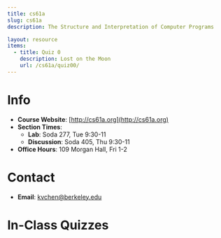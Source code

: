 ```yaml
---
title: cs61a
slug: cs61a
description: The Structure and Interpretation of Computer Programs

layout: resource
items:
  - title: Quiz 0
    description: Lost on the Moon
    url: /cs61a/quiz00/
---
```


# Info

* **Course Website**: [http://cs61a.org](http://cs61a.org)
* **Section Times**:
  * **Lab**: Soda 277, Tue 9:30-11
  * **Discussion**: Soda 405, Thu 9:30-11
* **Office Hours**: 109 Morgan Hall, Fri 1-2


# Contact

* **Email**: [kvchen@berkeley.edu](mailto:kvchen@berkeley.edu)


# In-Class Quizzes

